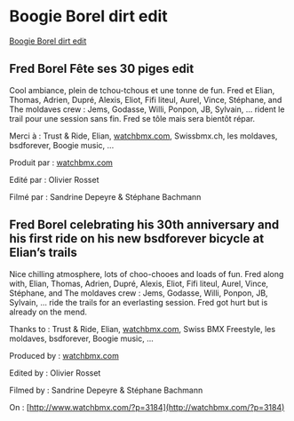 # Boogie Borel dirt edit

[Boogie Borel dirt edit](https://vimeo.com/4919675)

## Fred Borel Fête ses 30 piges edit

Cool ambiance, plein de tchou-tchous et une tonne de fun. Fred et Elian, Thomas, Adrien, Dupré, Alexis, Eliot, Fifi liteul, Aurel, Vince, Stéphane, and The moldaves crew : Jems, Godasse, Willi, Ponpon, JB, Sylvain, ... rident le trail pour une session sans fin. Fred se tôle mais sera bientôt répar.

Merci à : Trust & Ride, Elian, [watchbmx.com](http://watchbmx.com/), Swissbmx.ch, les moldaves, bsdforever, Boogie music, ...

Produit par : [watchbmx.com](http://watchbmx.com/)

Edité par : Olivier Rosset

Filmé par : Sandrine Depeyre & Stéphane Bachmann

## Fred Borel celebrating his 30th anniversary and his first ride on his new bsdforever bicycle at Elian’s trails

Nice chilling atmosphere, lots of choo-chooes and loads of fun. Fred along with, Elian, Thomas, Adrien, Dupré, Alexis, Eliot, Fifi liteul, Aurel, Vince, Stéphane, and The moldaves crew : Jems, Godasse, Willi, Ponpon, JB, Sylvain, ... ride the trails for an everlasting session. Fred got hurt but is already on the mend.

Thanks to : Trust & Ride, Elian, [watchbmx.com](http://watchbmx.com/), Swiss BMX Freestyle, les moldaves, bsdforever, Boogie music, ...

Produced by : [watchbmx.com](http://watchbmx.com/)

Edited by : Olivier Rosset

Filmed by : Sandrine Depeyre & Stéphane Bachmann

On : [http://www.watchbmx.com/?p=3184](http://watchbmx.com/?p=3184)
